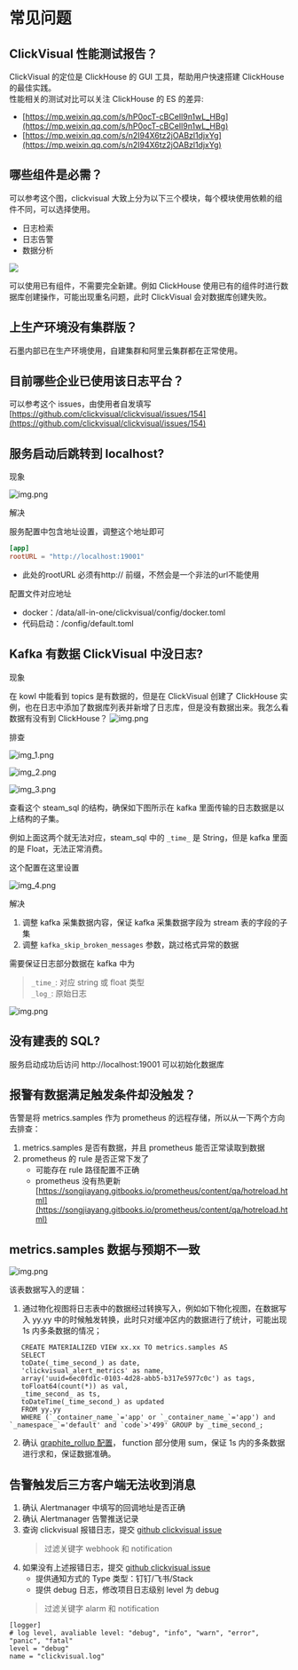 # 常见问题

## ClickVisual 性能测试报告？
ClickVisual 的定位是 ClickHouse 的 GUI 工具，帮助用户快速搭建 ClickHouse 的最佳实践。  
性能相关的测试对比可以关注 ClickHouse 的 ES 的差异: 

- [https://mp.weixin.qq.com/s/hP0ocT-cBCeIl9n1wL_HBg](https://mp.weixin.qq.com/s/hP0ocT-cBCeIl9n1wL_HBg)
- [https://mp.weixin.qq.com/s/n2I94X6tz2jOABzl1djxYg](https://mp.weixin.qq.com/s/n2I94X6tz2jOABzl1djxYg)

## 哪些组件是必需？
可以参考这个图，clickvisual 大致上分为以下三个模块，每个模块使用依赖的组件不同，可以选择使用。
- 日志检索
- 日志告警
- 数据分析

![](../../images/technical-architecture.png)

可以使用已有组件，不需要完全新建。例如 ClickHouse 使用已有的组件时进行数据库创建操作，可能出现重名问题，此时 ClickVisual 会对数据库创建失败。

## 上生产环境没有集群版？
石墨内部已在生产环境使用，自建集群和阿里云集群都在正常使用。

## 目前哪些企业已使用该日志平台？
可以参考这个 issues，由使用者自发填写 [https://github.com/clickvisual/clickvisual/issues/154](https://github.com/clickvisual/clickvisual/issues/154)

## 服务启动后跳转到 localhost?

现象

![img.png](../../images/qa-1.png)

解决

服务配置中包含地址设置，调整这个地址即可
```toml
[app]
rootURL = "http://localhost:19001"
 ```
- 此处的rootURL 必须有http:// 前缀，不然会是一个非法的url不能使用

配置文件对应地址
- docker：/data/all-in-one/clickvisual/config/docker.toml
- 代码启动：/config/default.toml

## Kafka 有数据 ClickVisual 中没日志?

现象

在 kowl 中能看到 topics 是有数据的，但是在 ClickVisual 创建了 ClickHouse 实例，也在日志中添加了数据库列表并新增了日志库，但是没有数据出来。我怎么看数据有没有到 ClickHouse？
![img.png](../../images/qa-2.png)

排查

![img_1.png](../../images/qa-2-2.png)

![img_2.png](../../images/qa-2-3.png)

![img_3.png](../../images/qa-2-4.png)

查看这个 steam_sql 的结构，确保如下图所示在 kafka 里面传输的日志数据是以上结构的子集。

例如上面这两个就无法对应，steam_sql 中的 `_time_` 是 String，但是 kafka 里面的是 Float，无法正常消费。

这个配置在这里设置

![img_4.png](../../images/qa-2-5.png)

解决

1. 调整 kafka 采集数据内容，保证 kafka 采集数据字段为 stream 表的字段的子集
2. 调整 `kafka_skip_broken_messages` 参数，跳过格式异常的数据

需要保证日志部分数据在 kafka 中为

> `_time_`: 对应 string 或 float 类型  
> `_log_`: 原始日志

![img.png](../../images/qa-2-6.png)

## 没有建表的 SQL?

服务启动成功后访问 http://localhost:19001 可以初始化数据库

## 报警有数据满足触发条件却没触发？

告警是将 metrics.samples 作为 prometheus 的远程存储，所以从一下两个方向去排查：
1. metrics.samples 是否有数据，并且 prometheus 能否正常读取到数据
2. prometheus 的 rule 是否正常下发了
   - 可能存在 rule 路径配置不正确
   - prometheus 没有热更新 [https://songjiayang.gitbooks.io/prometheus/content/qa/hotreload.html](https://songjiayang.gitbooks.io/prometheus/content/qa/hotreload.html)

## metrics.samples 数据与预期不一致

![img.png](../../images/qa-data-diff.png)

该表数据写入的逻辑：
1. 通过物化视图将日志表中的数据经过转换写入，例如如下物化视图，在数据写入 yy.yy 中的时候触发转换，此时只对缓冲区内的数据进行了统计，可能出现 1s 内多条数据的情况；

```
   CREATE MATERIALIZED VIEW xx.xx TO metrics.samples AS
   SELECT
   toDate(_time_second_) as date,
   'clickvisual_alert_metrics' as name,
   array('uuid=6ec0fd1c-0103-4d28-abb5-b317e5977c0c') as tags,
   toFloat64(count(*)) as val,
   _time_second_ as ts,
   toDateTime(_time_second_) as updated
   FROM yy.yy
   WHERE (`_container_name_`='app' or `_container_name_`='app') and `_namespace_`='default' and `code`>'499' GROUP by _time_second_;
```

2. 确认 [graphite_rollup 配置](https://clickvisual.gocn.vip/clickvisual/03funcintro/alarm-function-configuration-description.html#clickhouse-%E9%85%8D%E7%BD%AE)， function 部分使用 sum，保证 1s 内的多条数据进行求和，保证数据准确。

## 告警触发后三方客户端无法收到消息

1. 确认 Alertmanager 中填写的回调地址是否正确
2. 确认 Alertmanager 告警推送记录
3. 查询 clickvisual 报错日志，提交 [github clickvisual issue](https://github.com/clickvisual/clickvisual/issues)
   > 过滤关键字 webhook 和 notification
4. 如果没有上述报错日志，提交 [github clickvisual issue](https://github.com/clickvisual/clickvisual/issues)
   - 提供通知方式的 Type 类型：钉钉/飞书/Stack
   - 提供 debug 日志，修改项目日志级别 level 为 debug
   > 过滤关键字 alarm 和 notification

```
[logger]
# log level, avaliable level: "debug", "info", "warn", "error", "panic", "fatal"
level = "debug"
name = "clickvisual.log"
```